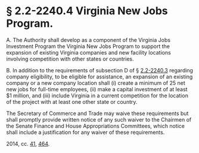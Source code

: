 # § 2.2-2240.4 Virginia New Jobs Program.

<p>A. The Authority shall develop as a component of the Virginia Jobs Investment Program the Virginia New Jobs Program to support the expansion of existing Virginia companies and new facility locations involving competition with other states or countries.</p><p>B. In addition to the requirements of subsection D of § <a href='http://law.lis.virginia.gov/vacode/2.2-2240.3/'>2.2-2240.3</a> regarding company eligibility, to be eligible for assistance, an expansion of an existing company or a new company location shall (i) create a minimum of 25 net new jobs for full-time employees, (ii) make a capital investment of at least $1 million, and (iii) include Virginia in a current competition for the location of the project with at least one other state or country.</p><p>The Secretary of Commerce and Trade may waive these requirements but shall promptly provide written notice of any such waiver to the Chairmen of the Senate Finance and House Appropriations Committees, which notice shall include a justification for any waiver of these requirements.</p><p>2014, cc. <a href='http://lis.virginia.gov/cgi-bin/legp604.exe?141+ful+CHAP0041'>41</a>, <a href='http://lis.virginia.gov/cgi-bin/legp604.exe?141+ful+CHAP0464'>464</a>.</p>
